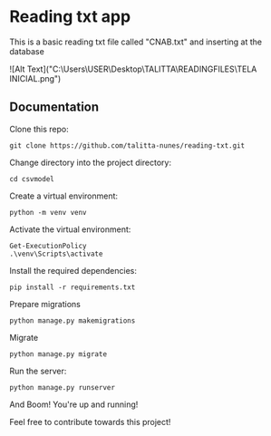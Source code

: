 # Reading txt app

This is a basic reading txt file called "CNAB.txt" and inserting at the database

![Alt Text]("C:\Users\USER\Desktop\TALITTA\READINGFILES\TELA INICIAL.png")


## Documentation

Clone this repo:
```
git clone https://github.com/talitta-nunes/reading-txt.git
```
Change directory into the project directory:
```
cd csvmodel
```
Create a virtual environment:
```
python -m venv venv
```
Activate the virtual environment:
```
Get-ExecutionPolicy
.\venv\Scripts\activate  
```
Install the required dependencies:
```
pip install -r requirements.txt
```
Prepare migrations
```
python manage.py makemigrations
```
Migrate
```
python manage.py migrate
```
Run the server:
```
python manage.py runserver
```
And Boom! You're up and running!

Feel free to contribute towards this project!
